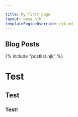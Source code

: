 ```yaml
---

title: My first page
layout: base.njk
templateEngineOverride: njk,md
---
```


## Blog Posts

{% include "postlist.njk" %}


# Test

## Test

### Test!